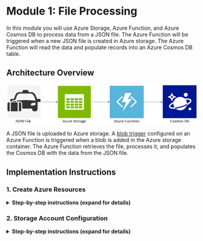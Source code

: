 #  Module 1: File Processing 

In this module you will use Azure Storage, Azure Function, and Azure Cosmos DB to process data from a JSON file. The Azure Function will be triggered when a new JSON file is created in Azure storage. The Azure Function will read the data and populate records into an Azure Cosmos DB table.

## Architecture Overview
<kbd>![Architecture](images/file-processing-architecture.png)</kbd>

A JSON file is uploaded to Azure storage. A [blob trigger][blob-trigger] configured on an Azure Function is triggered when a blob is added in the Azure storage container. The Azure Function retrieves the file, processes it, and populates the Cosmos DB with the data from the JSON file. 

## Implementation Instructions

### 1. Create Azure Resources

<details>
<summary><strong>Step-by-step instructions (expand for details)</strong></summary><p>

1. Log into the Azure Management Portal with an account that has permissions to deploy new Azure resources.

2. To deploy a customized template through the portal, click **Create a resource**, and search for **Template Deployment** until you can select it from the options.

3. Click **Template Deployment**

4. Click **Create**

5. You see several options for creating a template. Click **Build your own template in the editor**.

6. You now have a blank template that is available for customizing. Delete the JSON in the blank template, then paste in the JSON from the following file [azuredeploy.json](azuredeploy.json).

7. **Click Save**.

8. Enter a new name for the Resource group.  **For example**: File-Processing

9. Check the **I agree to the terms and conditions stated above** checkbox.

10. Click **Purchase**.

11. After the Azure resources are deployed, continue with the steps below.

</p></details>

### 2. Storage Account Configuration

<details>
<summary><strong>Step-by-step instructions (expand for details)</strong></summary><p>

1. Go to the **Storage Account** created by the ARM template
   **For example:**
   <kbd>![Azure Storage Account](images/file-processing-storageaccount.png)</kbd>

2. Create a container named **filecontents** under the Blob service. 
   **For example:**
   <kbd>![Azure Storage Account container](images/file-processing-storageaccountcontainer.png)</kbd>

### 3 Azure Function Configuration

<details>
<summary><strong>Step-by-step instructions (expand for details)</strong></summary><p>

1. Go to the **Azure Function App Service** created by the ARM template.
   **For example:**
   <kbd>![Azure Functions](images/file-processing-azurefunction.png)</kbd>

2. Create a Blob trigger function named FileProcessing.  See the Create a Blob storage triggered function in [this article][this-article] to see how to do it.  Use the settings in the screenshot below to create the New Function.
   **For example:**
   <kbd>![Azure Functions blog trigger](images/file-processing-azurefunctionblobtrigger.png)</kbd>

3. Refer to [the article][the-article] to open a debug console and navigate to the ```D:\home\site\wwwroot\FileProcessing``` folder.
   **For example:**
   <kbd>![Azure Functions debug console](images/file-processing-azurefunctiondebugconsole.png)</kbd>
4. Replace the index.js file shown in the screenshot with the [index.js](assets/index.js) file in this sample’s source code.  You can easily do this by dragging and dropping the index.js file from your local file system into the web page. 
   **For example:**
   <kbd>![Azure Functions debug console replaced files](images/file-processing-azurefunctiondebugconsolereplace.png)</kbd>

5. Add the package.json file in this sample’s source code.  It is found in this file path [package.json](assets/package.json).  You can easily do this by dragging and dropping the package.json file from your local file system into the web page.
   **For example:**
   <kbd>![Azure Functions debug console moved files](images/file-processing-azurefunctiondebugconsolemove.png)</kbd>

6. In the debug console, make sure you are in the FileProcessing folder.

7. Execute the npm install command in the debug console (in the FileProcessing folder) to install the required packages.
    **For example:**
    <kbd>![NPM install console](images/file-processing-debugconsolenpminstall.png)</kbd>
    <kbd>![NPM install result console](images/file-processing-debugconsolenpminstall-1.png)</kbd>

</p></details>

### 4 Validate Installation and Configuration

1. Upload the [data.json](assets/taxi-2008-02.json) file to the filecontents container in the Azure Blob service you just created.
   **For example:**
   <kbd>![File container](images/file-processing-validationupload.png)</kbd>
   <kbd>![Upload file to container completed](images/file-processing-validationuploadcompleted.png)</kbd>

2. Finally, go to Cosmos DB Data explorer to view the data from the JSON file in the Cosmos DB.
   **For example:**
   <kbd>![Cosmos DB table](images/file-processing-validationtable.png)</kbd>

[blob-trigger]:https://docs.microsoft.com/en-us/azure/azure-functions/functions-bindings-storage-blob#trigger
[this-article]:https://docs.microsoft.com/en-us/azure/azure-functions/functions-create-storage-blob-triggered-function
[the-article]:https://docs.microsoft.com/en-us/azure/azure-functions/functions-reference-node#node-version-and-package-management